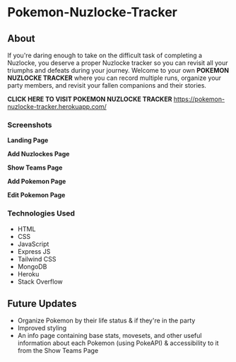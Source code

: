 # Pokemon-Nuzlocke-Tracker

## About

If you're daring enough to take on the difficult task of completing a Nuzlocke, you deserve a proper Nuzlocke tracker so you can revisit all your triumphs and defeats
during your journey. Welcome to your own **POKEMON NUZLOCKE TRACKER** where you can record multiple runs, organize your party members, and revisit your fallen companions
and their stories. 

**CLICK HERE TO VISIT POKEMON NUZLOCKE TRACKER** https://pokemon-nuzlocke-tracker.herokuapp.com/

### Screenshots

**Landing Page**

**Add Nuzlockes Page**

**Show Teams Page**

**Add Pokemon Page**

**Edit Pokemon Page**

### Technologies Used
- HTML
- CSS
- JavaScript
- Express JS
- Tailwind CSS
- MongoDB
- Heroku
- Stack Overflow

## Future Updates
- Organize Pokemon by their life status & if they're in the party
- Improved styling
- An info page containing base stats, movesets, and other useful information about each Pokemon (using PokeAPI) & accessibility to it from the Show Teams Page
